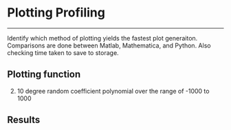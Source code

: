 # Plotting Profiling
---

Identify which method of plotting yields the fastest plot generaiton.
Comparisons are done between Matlab, Mathematica, and Python.
Also checking time taken to save to storage.

## Plotting function

2. 10 degree random coefficient polynomial over the range of -1000 to 1000

## Results
